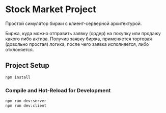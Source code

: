 # Stock Market Project

Простой симулятор биржи с клиент-серверной архитектурой.

Биржа, куда можно отправить заявку (ордер) на покупку или продажу какого либо актива. 
Получив заявку биржа, применяется торговая (довольно простая) логика, после чего заявка исполняется, либо отклоняется.


## Project Setup

```sh
npm install
```


### Compile and Hot-Reload for Development

```sh
npm run dev:server
npm run dev:client
```
